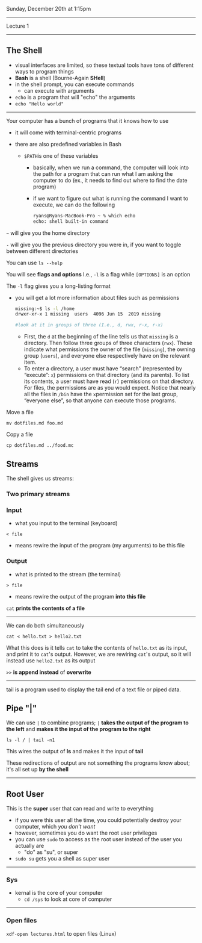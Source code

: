 Sunday, December 20th at 1:15pm

---

Lecture 1

---

## The Shell

- visual interfaces are limited, so these textual tools have tons of different ways to program things
- **Bash** is a shell (Bourne-Again **SHell**)
- in the shell prompt, you can execute commands
  - can execute with arguments
- ```echo``` is a program that will "echo" the arguments
- ```echo "Hello world"```

---

Your computer has a bunch of programs that it knows how to use

- it will come with terminal-centric programs

- there are also predefined variables in Bash

  - ```$PATH```is one of these variables

    - basically, when we run a command, the computer will look into the path for a program that can run what I am asking the computer to do (ex., it needs to find out where to find the date program)

    - if we want to figure out what is running the command I want to execute, we can do the following

      ```bash
      ryans@Ryans-MacBook-Pro ~ % which echo
      echo: shell built-in command
      ```

```~``` will give you the home directory

```-``` will give you the previous directory you were in, if you want to toggle between different directories

You can use ```ls --help```

You will see **flags and options** I.e., ```-l``` is a flag while ```[OPTIONS]``` is an option

The ```-l``` flag gives you a long-listing format

- you will get a lot more information about files such as permissions

  ```Bash
  missing:~$ ls -l /home
  drwxr-xr-x 1 missing  users  4096 Jun 15  2019 missing
  
  #look at it in groups of three (I.e., d, rwx, r-x, r-x)
  
  ```

  - First, the `d` at the beginning of the line tells us that `missing` is a directory. Then follow three groups of three characters (`rwx`). These indicate what permissions the owner of the file (`missing`), the owning group (`users`), and everyone else respectively have on the relevant item.
  - To enter a directory, a user must have “search” (represented by “execute”: `x`) permissions on that directory (and its parents). To list its contents, a user must have read (`r`) permissions on that directory. For files, the permissions are as you would expect. Notice that nearly all the files in `/bin` have the `x`permission set for the last group, “everyone else”, so that anyone can execute those programs.

Move a file

```mv dotfiles.md foo.md``` 

Copy a file

```cp dotfiles.md ../food.mc``` 

## Streams

The shell gives us streams:

### Two primary streams

### Input

- what you input to the terminal (keyboard)

```< file```

- means rewire the input of the program (my arguments) to be this file

### Output

- what is printed to the stream (the terminal)

```> file```

- means rewire the output of the program **into this file**

```cat``` **prints the contents of a file**

---

We can do both simultaneously

```cat < hello.txt > hello2.txt```

What this does is it tells ```cat``` to take the contents of ```hello.txt``` as its input, and print it to ```cat```'s output. However, we are rewiring ```cat```'s output, so it will instead use ```hello2.txt``` as its output

```>>``` **is append instead** of **overwrite**

---

tail is a program used to display the tail end of a text file or piped data.

## Pipe "|"

We can use ```|``` to combine programs; ```|``` **takes the output of the program to the left** and **makes it the input of the program to the right**

```ls -l / | tail -n1```

This wires the output of **ls** and makes it the input of **tail**

These redirections of output are not something the programs know about; it's all set up **by the shell** 

---

## Root User

This is the **super** user that can read and write to everything

- if you were this user all the time, you could potentially destroy your computer, which *you don't want*
- however, sometimes you do want the root user privileges
- you can use ```sudo``` to access as the root user instead of the user you actually are
  - "do" as "su", or super
- ```sudo su``` gets you a shell as super user

---

### Sys 

- kernal is the core of your computer
  - ```cd /sys``` to look at core of computer

---

### Open files

```xdf-open lectures.html``` to open files (Linux)

